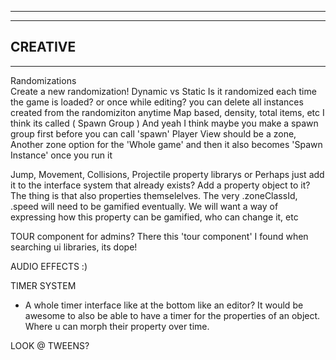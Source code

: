 --------------------------------------------------------------------------------------
--------------------------------------------------------------------------------------
CREATIVE
--------------------------------------------------------------------------------------
--------------------------------------------------------------------------------------

Randomizations  
  Create a new randomization!
    Dynamic vs Static
    Is it randomized each time the game is loaded? or once while editing?
      you can delete all instances created from the randomiziton anytime
      Map based, density, total items, etc
  I think its called ( Spawn Group )
    And yeah I think maybe you make a spawn group first before you can call 'spawn'
    Player View should be a zone, Another zone option for the 'Whole game'
  and then it also becomes 'Spawn Instance' once you run it

Jump, Movement, Collisions, Projectile property librarys
  or Perhaps just add it to the interface system that already exists? Add a property object to it?
  The thing is that also properties themselelves. The very .zoneClassId, .speed will need to be gamified eventually. We will want a way of expressing how this property can be gamified, who can change it, etc

TOUR component for admins? There this 'tour component' I found when searching ui libraries, its dope!

AUDIO EFFECTS :)



TIMER SYSTEM
 - A whole timer interface like at the bottom like an editor?
  It would be awesome to also be able to have a timer for the properties of an object. Where u can morph their property over time.

  LOOK @ TWEENS?